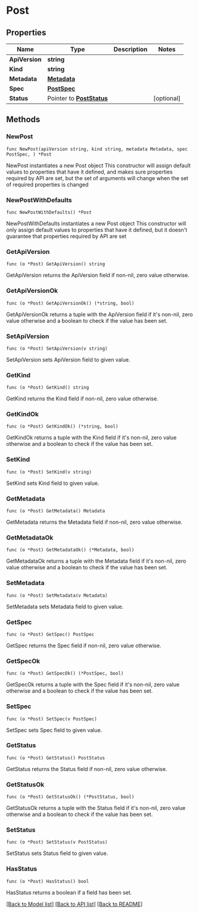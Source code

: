 # Post

## Properties

Name | Type | Description | Notes
------------ | ------------- | ------------- | -------------
**ApiVersion** | **string** |  | 
**Kind** | **string** |  | 
**Metadata** | [**Metadata**](Metadata.md) |  | 
**Spec** | [**PostSpec**](PostSpec.md) |  | 
**Status** | Pointer to [**PostStatus**](PostStatus.md) |  | [optional] 

## Methods

### NewPost

`func NewPost(apiVersion string, kind string, metadata Metadata, spec PostSpec, ) *Post`

NewPost instantiates a new Post object
This constructor will assign default values to properties that have it defined,
and makes sure properties required by API are set, but the set of arguments
will change when the set of required properties is changed

### NewPostWithDefaults

`func NewPostWithDefaults() *Post`

NewPostWithDefaults instantiates a new Post object
This constructor will only assign default values to properties that have it defined,
but it doesn't guarantee that properties required by API are set

### GetApiVersion

`func (o *Post) GetApiVersion() string`

GetApiVersion returns the ApiVersion field if non-nil, zero value otherwise.

### GetApiVersionOk

`func (o *Post) GetApiVersionOk() (*string, bool)`

GetApiVersionOk returns a tuple with the ApiVersion field if it's non-nil, zero value otherwise
and a boolean to check if the value has been set.

### SetApiVersion

`func (o *Post) SetApiVersion(v string)`

SetApiVersion sets ApiVersion field to given value.


### GetKind

`func (o *Post) GetKind() string`

GetKind returns the Kind field if non-nil, zero value otherwise.

### GetKindOk

`func (o *Post) GetKindOk() (*string, bool)`

GetKindOk returns a tuple with the Kind field if it's non-nil, zero value otherwise
and a boolean to check if the value has been set.

### SetKind

`func (o *Post) SetKind(v string)`

SetKind sets Kind field to given value.


### GetMetadata

`func (o *Post) GetMetadata() Metadata`

GetMetadata returns the Metadata field if non-nil, zero value otherwise.

### GetMetadataOk

`func (o *Post) GetMetadataOk() (*Metadata, bool)`

GetMetadataOk returns a tuple with the Metadata field if it's non-nil, zero value otherwise
and a boolean to check if the value has been set.

### SetMetadata

`func (o *Post) SetMetadata(v Metadata)`

SetMetadata sets Metadata field to given value.


### GetSpec

`func (o *Post) GetSpec() PostSpec`

GetSpec returns the Spec field if non-nil, zero value otherwise.

### GetSpecOk

`func (o *Post) GetSpecOk() (*PostSpec, bool)`

GetSpecOk returns a tuple with the Spec field if it's non-nil, zero value otherwise
and a boolean to check if the value has been set.

### SetSpec

`func (o *Post) SetSpec(v PostSpec)`

SetSpec sets Spec field to given value.


### GetStatus

`func (o *Post) GetStatus() PostStatus`

GetStatus returns the Status field if non-nil, zero value otherwise.

### GetStatusOk

`func (o *Post) GetStatusOk() (*PostStatus, bool)`

GetStatusOk returns a tuple with the Status field if it's non-nil, zero value otherwise
and a boolean to check if the value has been set.

### SetStatus

`func (o *Post) SetStatus(v PostStatus)`

SetStatus sets Status field to given value.

### HasStatus

`func (o *Post) HasStatus() bool`

HasStatus returns a boolean if a field has been set.


[[Back to Model list]](../README.md#documentation-for-models) [[Back to API list]](../README.md#documentation-for-api-endpoints) [[Back to README]](../README.md)


